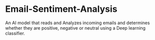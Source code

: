 # Email-Sentiment-Analysis
An AI model that reads and Analyzes incoming emails and determines whether they are positive, negative or neutral using a Deep learning classifier.
